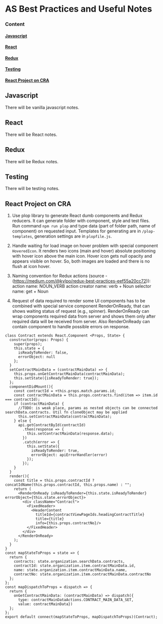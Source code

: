 # AS Best Practices and Useful Notes

### Content
#### [Javascript](#heading1)
#### [React](#heading2)
#### [Redux](#heading3)
#### [Testing](#heading4)
#### [React Project on CRA](#heading5)

<a name="heading1"/>

## Javascript
There will be vanilla javascript notes.


<a name="heading2"/>

## React
There will be React notes.


<a name="heading3"/>

## Redux
There will be Redux notes.


<a name="heading4"/>

## Testing
There will be testing notes.


<a name="heading5"/>

## React Project on CRA

1. Use plop library to generate React dumb components and Redux reducers. It can generate folder with component, style and test files. Run command `npm run plop` and type data (part of folder path, name of component) on requested input. Templates for generating are in `/plop-templates`, generation settings are in `plopfile.js`.

2. Handle waiting for load image on hover problem with special component `HoveredIcon`. It renders two icons (main and hover) absolute positioning with hover icon above the main icon. Hover icon gets null opacity and appears visible on hover. So, both images are loaded and there is no flush at icon hover.

3. Naming convention for Redux actions (source - (https://medium.com/@kylpo/redux-best-practices-eef55a20cc72)):
action name: NOUN_VERB
action creator name: verb + Noun
selector name: get + Noun
  
  
4. Request of data required to render some UI components has to be combined with special service component RenderOnReady, that can shows waiting status of request (e.g., spinner). RenderOnReady can wrap components required data from server and shows them only after required data will be received from server. Also RenderOnReady can contain component to handle possible errors on response.
```
class Contract extends React.Component <Props, State> {
  constructor(props: Props) {
    super(props);
    this.state = {
      isReadyToRender: false,
      errorObject: null
    };
  }
  setContractMainData = (contractMainData) => {
    this.props.onGetContractMainData(contractMainData);
    this.setState({isReadyToRender: true});
  };
  componentDidMount(){
    const contractId = +this.props.match.params.id;
    const contractMainData = this.props.contracts.find(item => item.id === contractId);
    if (contractMainData) {
      //TODO: is weak place, params as nested objects can be connected searchData.contracts. Util fn cloneObject may be applied
      this.setContractMainData(contractMainData);
    } else {
      api.getContractById(contractId)
        .then(response => {
          this.setContractMainData(response.data);
        })
        .catch(error => {
          this.setState({
            isReadyToRender: true,
            errorObject: apiErrorHandler(error)
          });
        });
    }
  }
  render(){
    const title = this.props.contractId ? concatIdName(this.props.contractId, this.props.name) : "";
    return (
      <RenderOnReady isReadyToRender={this.state.isReadyToRender} errorObject={this.state.errorObject}>
        <div className="Contract">
          <FixedHeader>
            <HeaderContent
              titleId={contractViewPageIds.headingContractTitle}
              title={title}
              info={this.props.contractNo}/>
          </FixedHeader>
        </div>
      </RenderOnReady>
    );
  }
}
const mapStateToProps = state => {
  return {
    contracts: state.organization.searchData.contracts,
    contractId: state.organization.item.contractMainData.id,
    name: state.organization.item.contractMainData.name,
    contractNo: state.organization.item.contractMainData.contractNo
  };
};
const mapDispatchToProps = dispatch => {
  return {
    onGetContractMainData: (contractMainData) => dispatch({
      type: contractMainDataActions.CONTRACT_MAIN_DATA_SET,
      value: contractMainData})
  };
};
export default connect(mapStateToProps, mapDispatchToProps)(Contract);
```



